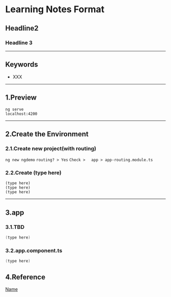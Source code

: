 # Learning Notes Format
## Headline2
### Headline 3
<hr>

## Keywords
* XXX
<hr>

## 1.Preview
`ng serve`
<br>
`localhost:4200`
<hr>

## 2.Create the Environment
### 2.1.Create new project(with routing)
`ng new ngdemo`
`routing? > Yes`
`Check >　 app > app-routing.module.ts`

### 2.2.Create (type here)
`(type here)`
<br>
`(type here)`
<br>
`(type here)`
<hr>

## 3.app
### 3.1.TBD
```C# =
(type here)
```
### 3.2.app.component.ts
```C# =
(type here)
```

## 4.Reference
[Name](URL)
